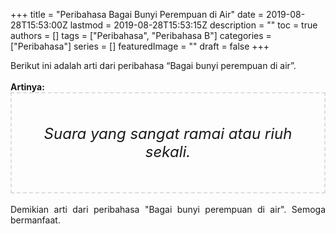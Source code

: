 +++
title = "Peribahasa Bagai Bunyi Perempuan di Air"
date = 2019-08-28T15:53:00Z
lastmod = 2019-08-28T15:53:15Z
description = ""
toc = true
authors = []
tags = ["Peribahasa", "Peribahasa B"]
categories = ["Peribahasa"]
series = []
featuredImage = ""
draft = false
+++

<div dir="ltr" style="text-align: left;" trbidi="on"><div style="text-align: justify;">Berikut ini adalah arti dari peribahasa “Bagai bunyi perempuan di air”.</div><br /><div style="text-align: justify;"><b>Artinya:</b></div><div style="border: 2px dashed #ddd; font-size: 24px; height: auto; margin: 0 auto; padding: 50px; text-align: center; width: auto;"><i>Suara yang sangat ramai atau riuh sekali.</i></div><div style="text-align: justify;"><br /></div><div style="text-align: justify;">Demikian arti dari peribahasa "Bagai bunyi perempuan di air". Semoga bermanfaat.</div></div>
